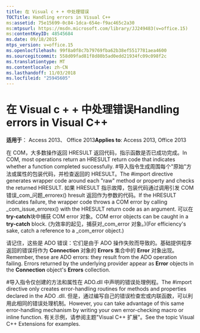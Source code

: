 ```yaml
---
title: 在 Visual c + + 中处理错误
TOCTitle: Handling errors in Visual C++
ms:assetid: 75e15699-0c84-1dca-654e-f9ac465c2a30
ms:mtpsurl: https://msdn.microsoft.com/library/JJ249483(v=office.15)
ms:contentKeyID: 48545684
ms.date: 09/18/2015
mtps_version: v=office.15
ms.openlocfilehash: 99f8a0f8c7b79769fba62b38ef5517781aea4600
ms.sourcegitcommit: 558d09fad81f8d80b5ad0edd21934fc09c098f2c
ms.translationtype: MT
ms.contentlocale: zh-CN
ms.lasthandoff: 11/03/2018
ms.locfileid: "25945605"
---
```

# <a name="handling-errors-in-visual-c"></a><span data-ttu-id="0b417-102">在 Visual c + + 中处理错误</span><span class="sxs-lookup"><span data-stu-id="0b417-102">Handling errors in Visual C++</span></span>


<span data-ttu-id="0b417-103">**适用于**： Access 2013、 Office 2013</span><span class="sxs-lookup"><span data-stu-id="0b417-103">**Applies to**: Access 2013, Office 2013</span></span>

<span data-ttu-id="0b417-104">在 COM，大多数操作返回 HRESULT 返回代码，指示函数是否已成功完成。</span><span class="sxs-lookup"><span data-stu-id="0b417-104">In COM, most operations return an HRESULT return code that indicates whether a function completed successfully.</span></span> <span data-ttu-id="0b417-105">\#导入指令生成周围每个"原始"方法或属性的包装代码，并检查返回的 HRESULT。</span><span class="sxs-lookup"><span data-stu-id="0b417-105">The \#import directive generates wrapper code around each "raw" method or property and checks the returned HRESULT.</span></span> <span data-ttu-id="0b417-106">如果 HRESULT 指示故障，包装代码通过调用引发 COM 错误\_com\_问题\_errorex() hresult 返回作为参数的代码。</span><span class="sxs-lookup"><span data-stu-id="0b417-106">If the HRESULT indicates failure, the wrapper code throws a COM error by calling \_com\_issue\_errorex() with the HRESULT return code as an argument.</span></span> <span data-ttu-id="0b417-107">可以在**try-catch**块中捕获 COM error 对象。</span><span class="sxs-lookup"><span data-stu-id="0b417-107">COM error objects can be caught in a **try-catch** block.</span></span> <span data-ttu-id="0b417-108">(为效率的起见，捕获对\_com\_error 对象。)</span><span class="sxs-lookup"><span data-stu-id="0b417-108">(For efficiency's sake, catch a reference to a \_com\_error object.)</span></span>

<span data-ttu-id="0b417-p102">请记住，这些是 ADO 错误：它们是由于 ADO 操作失败而导致的。基础提供程序返回的错误将作为 **Connection** 对象的 **Errors** 集合中的 **Error** 对象出现。</span><span class="sxs-lookup"><span data-stu-id="0b417-p102">Remember, these are ADO errors: they result from the ADO operation failing. Errors returned by the underlying provider appear as **Error** objects in the **Connection** object's **Errors** collection.</span></span>

<span data-ttu-id="0b417-111">\#导入指令仅创建的方法和属性在 ADO.dll 中声明的错误处理例程。</span><span class="sxs-lookup"><span data-stu-id="0b417-111">The \#import directive only creates error-handling routines for methods and properties declared in the ADO .dll.</span></span> <span data-ttu-id="0b417-112">但是，通过编写自己的错误检查宏或内联函数，可以利用此相同的错误处理机制。</span><span class="sxs-lookup"><span data-stu-id="0b417-112">However, you can take advantage of this same error-handling mechanism by writing your own error-checking macro or inline function.</span></span> <span data-ttu-id="0b417-113">有关示例，请参阅主题"Visual C++ 扩展"。</span><span class="sxs-lookup"><span data-stu-id="0b417-113">See the topic Visual C++ Extensions for examples.</span></span>

